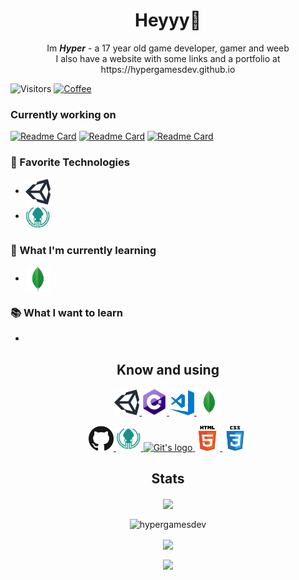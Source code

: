 <h1 align="center">Heyyy💚</h1>
<p align="center">Im <b><i>Hyper</i></b> - a 17 year old game developer, gamer and weeb
<br>
I also have a website with some links and a portfolio at https://hypergamesdev.github.io</p>

![Visitors](https://komarev.com/ghpvc/?username=HyperGamesDev) [![Coffee](https://badgen.net/badge/Buy%20Me/A%20Coffee/purple?icon=kofi)](https://www.buymeacoffee.com/hypergamesdev) 

### Currently working on
[![Readme Card](https://github-readme-stats.vercel.app/api/pin/?username=hypergamesdev&repo=glitchout&theme=cobalt)](https://github.com/hypergamesdev/glitchout)
[![Readme Card](https://github-readme-stats.vercel.app/api/pin/?username=hypergamesdev&repo=sss222&theme=cobalt)](https://github.com/hypergamesdev/sss222)
[![Readme Card](https://github-readme-stats.vercel.app/api/pin/?username=theinternshipproject&repo=iTower&theme=cobalt)](https://github.com/theinternshipproject/iTower)


### 🌟 Favorite Technologies
  *  <a title="Unity" href="http://unity.com/"><img width="40" align="center" src="assets/img/unity.png" alt="Unity's logo" /></a>
  *  <a title="GitKraken" href="https://gitkraken.com"><img width="40" align="center" src="assets/img/gitkraken.png" alt="GitKraken logo" /></a>

### 📖 What I'm currently learning
  * <a title="Mongodb" href="https://www.mongodb.com/">
    <img width="40" align="center" src="assets/img/mongodb.png" alt="MongoDB's logo" />
</a>

### 📚 What I want to learn
  * 


<h2 align="center">Know and using</h2>
<p align="center">
  <a title="Unity" href="http://unity.com/">
    <img width="40" src="assets/img/unity.png" alt="Unity's logo" />
  </a>
  <a title="CSharp" href="https://docs.microsoft.com/pl-pl/dotnet/csharp/">
    <img width="40" src="assets/img/csharp.png" alt="CSharp's logo"/>
  </a>
  <a title="Visual-studio-code" href="https://code.visualstudio.com/">
    <img width="40" src="https://raw.githubusercontent.com/github/explore/master/topics/visual-studio-code/visual-studio-code.png" alt="Visual-studio-code's logo" />
  </a>
  <a title="Mongodb" href="https://www.mongodb.com/">
    <img width="40" src="assets/img/mongodb.png" alt="MongoDB's logo" />
  </a>
</p>
  
<p align="center">
  <a title="Github" href="https://github.com">
    <img width="40" src="https://raw.githubusercontent.com/github/explore/master/topics/github/github.png" alt="Github's logo" />
  </a>
  <a title="GitKraken" href="https://gitkraken.com">
    <img width="40" src="assets/img/gitkraken.png" alt="GitKraken logo" />
  </a>
  <a title="Git" href="https://git-scm.com/">
    <img width="40" src="https://www.vectorlogo.zone/logos/git-scm/git-scm-icon.svg" alt="Git's logo" />
  </a>
  <a title="Html" href="https://www.w3.org/html/">
      <img width="40" src="https://raw.githubusercontent.com/github/explore/master/topics/html/html.png" alt="Html's logo" />
  </a>      
  <a title="Css" href="https://css-tricks.com/">
      <img width="40" src="https://raw.githubusercontent.com/github/explore/master/topics/css/css.png" alt="Css's logo" />
  </a>
</p>

<h2 align="center">Stats</h2>
<p align="center">
  <img align="center" src="https://github-readme-stats.vercel.app/api?username=HyperGamesDev&count_private=true&show_icons=true&theme=cobalt" />
</p>
<p align="center"><img align="center" src="https://github-readme-streak-stats.herokuapp.com/?user=HyperGamesDev&theme=cobalt" alt="hypergamesdev" /></p>
<p align="center">
  <img align="center" src="https://github-readme-stats.vercel.app/api/wakatime?username=HyperGamesDev&theme=cobalt" />
</p>
<p align="center">
  <img align="center" src="https://github-readme-stats.vercel.app/api/top-langs/?username=HyperGamesDev&layout=compact&theme=cobalt&v=2?exclude_repo=HyperGamesDev" />
</p>


<!--
**HyperGamesDev/HyperGamesDev** is a ✨ _special_ ✨ repository because its `README.md` (this file) appears on your GitHub profile.

Here are some ideas to get you started:

- 🔭 I’m currently working on ...
- 🌱 I’m currently learning ...
- 👯 I’m looking to collaborate on ...
- 🤔 I’m looking for help with ...
- 💬 Ask me about ...
- 📫 How to reach me: ...
- 😄 Pronouns: ...
- ⚡ Fun fact: ...
-->
